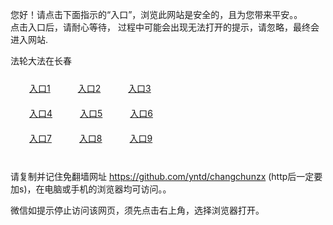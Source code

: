 您好！请点击下面指示的“入口”，浏览此网站是安全的，且为您带来平安。。 <br/>
点击入口后，请耐心等待， 过程中可能会出现无法打开的提示，请忽略，最终会进入网站. </br>

法轮大法在长春<br/>
<div style="padding:10px"><a style="margin:20px" target="_blank" href="https://dip9fhnkkjrid.cloudfront.net/2Qpsp?qqlay" id="ccLink1" rel="nofollow">入口1</a> <a target="_blank" style="margin:20px" href="https://d3k0fqbfzm0vv5.cloudfront.net/2Qpsp?uxwwv" id="ccLink2" rel="nofollow">入口2</a> <a style="margin:20px" target="_blank" href="https://dhrd7ljf2s4x1.cloudfront.net/2Qpsp?ogetwia" id="ccLink3" rel="nofollow">入口3</a></div>

<div style="padding:10px" ><a style="margin:20px" target="_blank" href="https://dip9fhnkkjrid.cloudfront.net/2Qpsp?qqlay" id="ccLink4" rel="nofollow">入口4</a> <a style="margin:20px" href="https://d3k0fqbfzm0vv5.cloudfront.net/2Qpsp?uxwwv" target="_blank" id="ccLink5" rel="nofollow">入口5</a> <a style="margin:20px" href="https://dhrd7ljf2s4x1.cloudfront.net/2Qpsp?ogetwia" target="_blank" id="ccLink6" rel="nofollow">入口6</a></div>

<div style="padding:10px"><a style="margin:20px" target="_blank" href="https://dip9fhnkkjrid.cloudfront.net/2Qpsp?qqlay" id="ccLink7" rel="nofollow">入口7</a> <a style="margin:20px" href="https://d3k0fqbfzm0vv5.cloudfront.net/2Qpsp?uxwwv" target="_blank" id="ccLink8" rel="nofollow">入口8</a> <a style="margin:20px" target="_blank" href="https://dhrd7ljf2s4x1.cloudfront.net/2Qpsp?ogetwia" id="ccLink9" rel="nofollow">入口9</a></div>

<br/>



请复制并记住免翻墙网址 https://github.com/yntd/changchunzx (http后一定要加s)，在电脑或手机的浏览器均可访问。。<br/>

微信如提示停止访问该网页，须先点击右上角，选择浏览器打开。
